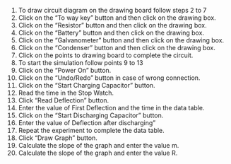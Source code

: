 1.	To draw  circuit diagram on the drawing board follow steps 2 to 7 <br>
2.	Click on the “To way key” button and then click on the drawing box.<br>
3.	Click on the “Resistor” button and then click on the drawing box.<br>
4.	Click on the “Battery” button and then click on the drawing box.<br>
5.	Click on the “Galvanometer” button and then click on the drawing box.<br>
6.	Click on the “Condenser” button and then click on the drawing box.<br>
7.	Click on the points to drawing board to complete the circuit.<br>
8.	To start the simulation follow points 9 to 13<br>
9.	Click on the “Power On” button.<br>
10.	Click on the “Undo/Redo” button in case of wrong connection.<br>
11.	Click on the “Start Charging Capacitor” button.<br>
12.	Read the time in the Stop Watch.<br>
13.	Click “Read Deflection” button.<br>
14.	Enter the value of First Deflection and the time in the data table.<br>
15.	Click on the “Start Discharging Capacitor” button.<br>
16.	Enter the value of Deflection after discharging”<br>
17.	Repeat the experiment to complete the data table.<br>
18.	Click “Draw Graph” button.<br>
19.	Calculate the slope of the graph and enter the value m.<br>
20.	Calculate the slope of the graph and enter the value R.
